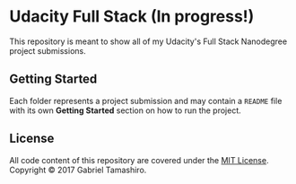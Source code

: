# Udacity Full Stack (In progress!)

This repository is meant to show all of my Udacity's Full Stack Nanodegree project submissions.

## Getting Started

Each folder represents a project submission and may contain a `README` file with its own **Getting Started** section on how to run the project.

## License

All code content of this repository are covered under the [MIT License](https://opensource.org/licenses/MIT). Copyright © 2017 Gabriel Tamashiro.

